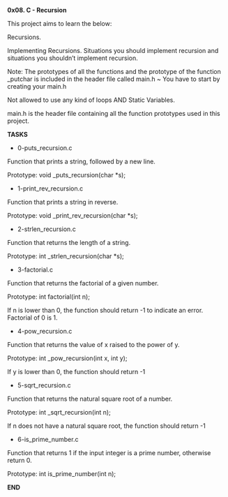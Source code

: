 **0x08. C - Recursion**

This project aims to learn the below:

Recursions.

Implementing Recursions. Situations you should implement recursion and situations you shouldn’t implement recursion.

Note: The prototypes of all the functions and the prototype of the function _putchar is included in the header file called main.h ~ You have to start by creating your main.h

Not allowed to use any kind of loops AND Static Variables.

main.h is the header file containing all the function prototypes used in this project.

**TASKS**

* 0-puts_recursion.c

Function that prints a string, followed by a new line.

Prototype: void _puts_recursion(char *s);

* 1-print_rev_recursion.c

Function that prints a string in reverse.

Prototype: void _print_rev_recursion(char *s);

* 2-strlen_recursion.c

Function that returns the length of a string.

Prototype: int _strlen_recursion(char *s);

* 3-factorial.c

Function that returns the factorial of a given number.

Prototype: int factorial(int n);

If n is lower than 0, the function should return -1 to indicate an error. Factorial of 0 is 1.

* 4-pow_recursion.c

Function that returns the value of x raised to the power of y.

Prototype: int _pow_recursion(int x, int y);

If y is lower than 0, the function should return -1

* 5-sqrt_recursion.c

Function that returns the natural square root of a number.

Prototype: int _sqrt_recursion(int n);

If n does not have a natural square root, the function should return -1

* 6-is_prime_number.c

Function that returns 1 if the input integer is a prime number, otherwise return 0.

Prototype: int is_prime_number(int n);

**END**
